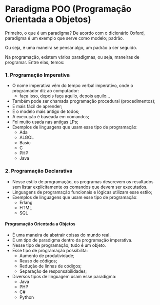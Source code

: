 # Paradigma POO (Programação Orientada a Objetos)

Primeiro, o que é um paradigma? De acordo com o dicionário Oxford, paradigma é um exemplo que serve como modelo; padrão.

Ou seja, é uma maneira se pensar algo, um padrão a ser seguido.

Na programação, existem vários paradigmas, ou seja, maneiras de programar. Entre elas, temos:

### 1. Programação Imperativa

- O nome imperativa vêm do tempo verbal imperativo, onde o programador diz ao computador:
  - faça isso, depois faça aquilo, depois aquilo...
- Também pode ser chamada programação procedural (procedimentos);
- É mais fácil de aprender;
- É o modelo mais antigo de todos;
- A execução é baseada em comandos;
- Foi muito usada nas antigas LPs;
- Exemplos de linguagens que usam esse tipo de programação:
  - Ada
  - ALGOL
  - Basic
  - C
  - PHP
  - Java

### 2. Programação Declarativa

- Nesse estilo de programação, os programas descrevem os resultados sem listar explicitamente os comandos que devem ser executados.
- Linguagens de programação funcionais e lógicas utilizam esse estilo;
- Exemplos de linguagens que usam esse tipo de programação:
  - Erlang
  - HTML
  - SQL


#### Programação Orientada a Objetos

- É uma maneira de abstrair coisas do mundo real.
- É um tipo de paradigma dentro da programação imperativa.
- Nesse tipo de programação, tudo é um objeto.
- Esse tipo de programação possibilita:
  - Aumento de produtividade;
  - Reuso de códigos;
  - Redução de linhas de códigos;
  - Separação de responsabilidades;
- Diversos tipos de linguagem usam esse paradigma:
  - Java
  - PHP
  - C#
  - Python
